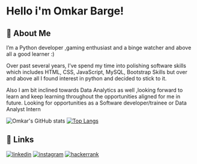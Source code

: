 
# Hello i'm Omkar Barge!


## 🚀 About Me
I’m a Python developer ,gaming enthusiast and a binge watcher and above all a good learner :)

Over past several years, I’ve spend my time into polishing software skills which includes HTML, CSS, JavaScript, MySQL, Bootstrap Skills but over and above all I found interest in python and decided to stick to it.

Also I am bit inclined towards Data Analytics as well ,looking forward to learn and keep learning throughout the opportunities aligned for me in future. Looking for opportunities as a Software developer/trainee or Data Analyst Intern

![Omkar's GitHub stats](https://github-readme-stats.vercel.app/api?username=OmkarBarge&show_icons=true&theme=radical)
[![Top Langs](https://github-readme-stats.vercel.app/api/top-langs/?username=OmkarBarge&show_icons=true&theme=radical)](https://github.com/OmkarBarge/github-readme-stats)
## 🔗 Links
[![linkedin](https://img.shields.io/badge/linkedin-0A66C2?style=for-the-badge&logo=linkedin&logoColor=white)](https://www.linkedin.com/in/omkarbarge2/)
[![instagram](https://img.shields.io/badge/instagram-1DA1F2?style=for-the-badge&logo=instagram&logoColor=orange)](https://www.instagram.com/lll_eighty_eighty_lll/)
[![hackerrank](https://img.shields.io/badge/hackerrank-1DA1F2?style=for-the-badge&logo=hackerrank&logoColor=white)](https://www.instagram.com/lll_eighty_eighty_lll/)

